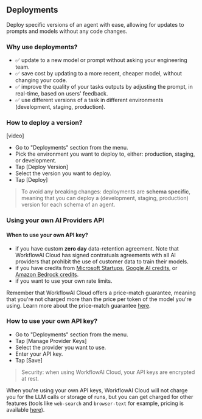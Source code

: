 ## Deployments
Deploy specific versions of an agent with ease, allowing for updates to prompts and models without any code changes.

### Why use deployments?
- ✅ update to a new model or prompt without asking your engineering team.
- ✅ save cost by updating to a more recent, cheaper model, without changing your code.
- ✅ improve the quality of your tasks outputs by adjusting the prompt, in real-time, based on users' feedback.
- ✅ use different versions of a task in different environments (development, staging, production).

### How to deploy a version?
[video]
- Go to "Deployments" section from the menu.
- Pick the environment you want to deploy to, either: production, staging, or development.
- Tap [Deploy Version]
- Select the version you want to deploy.
- Tap [Deploy]

> To avoid any breaking changes: deployments are **schema specific**, meaning that you can deploy a (development, staging, production) version for each schema of an agent.

### Using your own AI Providers API
#### When to use your own API key?
- if you have custom **zero day** data-retention agreement. Note that WorkflowAI Cloud has signed contratuals agreements with all AI providers that prohibit the use of customer data to train their models.
 - if you have credits from [Microsoft Startups](https://startups.microsoft.com/), [Google AI credits](https://cloud.google.com/startup), or [Amazon Bedrock credits](https://aws.amazon.com/startups/credits).
- if you want to use your own rate limits.

Remember that WorkflowAI Cloud offers a price-match guarantee, meaning that you're not charged more than the price per token of the model you're using. Learn more about the price-match guarantee [here](https://workflowai.com/pricing).

### How to use your own API key?
- Go to "Deployments" section from the menu.
- Tap [Manage Provider Keys]
- Select the provider you want to use.
- Enter your API key.
- Tap [Save]

> Security: when using WorkflowAI Cloud, your API keys are encrypted at rest. 

When you're using your own API keys, WorkflowAI Cloud will not charge you for the LLM calls or storage of runs, but you can get charged for other features (tools like `web-search` and `browser-text` for example, pricing is available [here]()).